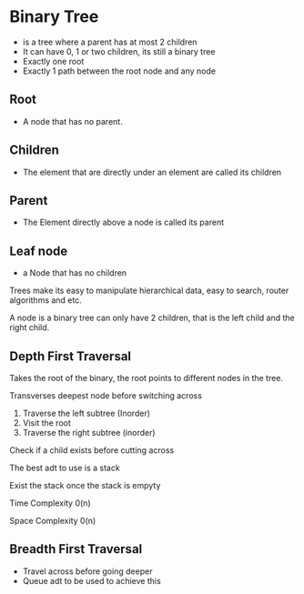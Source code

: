 # Binary Tree

- is a tree where a parent has at most 2 children
- It can have 0, 1 or two children, its still a binary tree
- Exactly one root
- Exactly 1 path between the root node and any node

## Root

- A node that has no parent.

## Children

- The element that are directly under an element are called its children

## Parent

- The Element directly above a node is called its parent

## Leaf node

- a Node that has no children

Trees make its easy to manipulate hierarchical data, easy to search, router algorithms and etc.

A node is a binary tree can only have 2 children, that is the left child and the right child.

## Depth First Traversal

Takes the root of the binary, the root points to different nodes in the tree.

Transverses deepest node before switching across

1. Traverse the left subtree (Inorder)
2. Visit the root
3. Traverse the right subtree (inorder)

Check if a child exists before cutting across

The best adt to use is a stack

Exist the stack once the stack is empyty

Time Complexity 0(n)

Space Complexity 0(n)

## Breadth First Traversal

- Travel across before going deeper
- Queue adt to be used to achieve this
